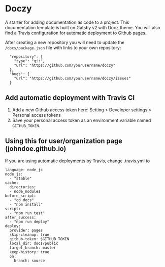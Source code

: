 # Doczy

A starter for adding documentation as code to a project. This documentation template is built on Gatsby v2 with Docz theme. You will also find a Travis configuration for automatic deployment to Github pages. 

After creating a new repository you will need to update the `/docs/package.json` file with links to your own repository: 

```
  "repository": {
    "type": "git",
    "url": "https://github.com/yourusername/doczy"
  },
  "bugs": {
    "url": "https://github.com/yourusername/doczy/issues"
  }
```

## Add automatic deployment with Travis CI

1. Add a new Github access token here: Setting > Developer settings > Personal access tokens
1. Save your personal access token as an environment variable named `GITHUB_TOKEN`.


## Using this for user/organization page (johndoe.github.io)


If you are using automatic deployments by Travis, change .travis.yml to 

```
language: node_js
node_js:
  - "stable"
cache:
  directories:
  - node_modules
before_script:
  - "cd docs"
  - "npm install"
script:
  - "npm run test"
after_success:
  - "npm run deploy"
deploy:
  provider: pages
  skip-cleanup: true
  github-token: $GITHUB_TOKEN
  local_dir: docs/public
  target_branch: master
  keep-history: true
  on:
    branch: source
 ```
